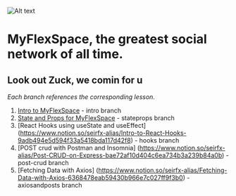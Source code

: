 ![Alt text](https://pbs.twimg.com/media/CLcDwGHWsAAQlP-?format=jpg&name=large)
# MyFlexSpace, the greatest social network of all time.
## Look out Zuck, we comin for u

*Each branch references the corresponding lesson.*

1. [Intro to MyFlexSpace](https://www.notion.so/seirfx-alias/Intro-to-MyFlexSpace-0c95bedc18464c94a87b6c66b105408e) - intro branch
2. [State and Props for MyFlexSpace](https://www.notion.so/seirfx-alias/Week-14-Reactin-to-Unit-3-179982e013b14662a02cef3cf3cade59) - stateprops branch
3. [React Hooks using useState and useEffect] (https://www.notion.so/seirfx-alias/Intro-to-React-Hooks-9adb494e5d594f33a5418bda117d42f8) - hooks branch
4. [POST crud with Postman and Insomnia] (https://www.notion.so/seirfx-alias/Post-CRUD-on-Express-bae72af10d404c6ea734b3a239b84a0b) - post-crud branch
5. [Fetching Data with Axios] (https://www.notion.so/seirfx-alias/Fetching-Data-with-Axios-6368478eab59430b966e7c027ff9f3b0) - axiosandposts branch
